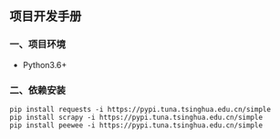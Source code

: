 ## 项目开发手册

### 一、项目环境

- Python3.6+

### 二、依赖安装

```text
pip install requests -i https://pypi.tuna.tsinghua.edu.cn/simple
pip install scrapy -i https://pypi.tuna.tsinghua.edu.cn/simple
pip install peewee -i https://pypi.tuna.tsinghua.edu.cn/simple
```